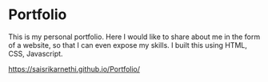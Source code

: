 # Portfolio

This is my personal portfolio. Here I would like to share about me in the form of a website, so that I can even expose my skills.
I built this using HTML, CSS, Javascript.

https://saisrikarnethi.github.io/Portfolio/
